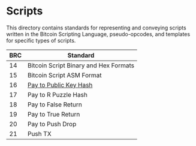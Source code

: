 # Scripts

This directory contains standards for representing and conveying scripts written in the Bitcoin Scripting Language, pseudo-opcodes, and templates for specific types of scripts.

BRC  | Standard
-----|------------------
14   | Bitcoin Script Binary and Hex Formats
15   | Bitcoin Script ASM Format
16   | [Pay to Public Key Hash](./0016.md)
17   | Pay to R Puzzle Hash
18   | Pay to False Return
19   | Pay to True Return
20   | Pay to Push Drop
21   | Push TX
